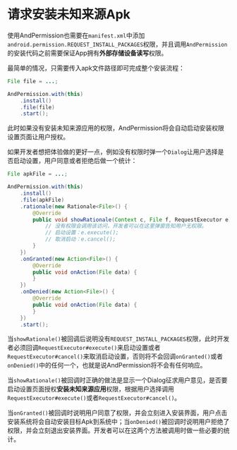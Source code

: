 # 请求安装未知来源Apk

使用AndPermission也需要在`manifest.xml`中添加`android.permission.REQUEST_INSTALL_PACKAGES`权限，并且调用`AndPermission`的安装代码之前需要保证App拥有**外部存储设备读写**权限。

最简单的情况，只需要传入apk文件路径即可完成整个安装流程：
```java
File file = ...;

AndPermission.with(this)
    .install()
    .file(file)
    .start();
```

此时如果没有安装未知来源应用的权限，AndPermission将会自动启动安装权限设置页面让用户授权。

如果开发者想把体验做的更好一点，例如没有权限时弹一个`Dialog`让用户选择是否启动设置，用户同意或者拒绝后做一个统计：
```java
File apkFile = ...;

AndPermission.with(this)
    .install()
    .file(apkFile)
    .rationale(new Rationale<File>() {
        @Override
        public void showRationale(Context c, File f, RequestExecutor e) {
            // 没有权限会调用该访问，开发者可以在这里弹窗告知用户无权限。
            // 启动设置：e.execute();
            // 取消启动：e.cancel();
        }
    })
    .onGranted(new Action<File>() {
        @Override
        public void onAction(File data) {
        }
    })
    .onDenied(new Action<File>() {
        @Override
        public void onAction(File data) {
        }
    })
    .start();
```

当`showRationale()`被回调后说明没有`REQUEST_INSTALL_PACKAGES`权限，此时开发者必须回调`RequestExecutor#execute()`来启动设置或者`RequestExecutor#cancel()`来取消启动设置，否则将不会回调`onGranted()`或者`onDenied()`中的任何一个，也就是说AndPermission将不会有任何响应。

当`showRationale()`被回调时正确的做法是显示一个Dialog征求用户意见，是否要启动设置页面授权**安装未知来源应用**权限，根据用户选择调用`RequestExecutor#execute()`或者`RequestExecutor#cancel()`。

当`onGranted()`被回调时说明用户同意了权限，并会立刻进入安装界面，用户点击安装系统将会自动安装目标Apk到系统中；当`onDenied()`被回调时说明用户拒绝了权限，并会立刻退出安装界面。开发者可以在这两个方法被调用时做一些必要的统计。